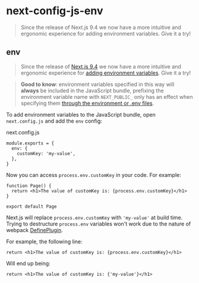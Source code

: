 # next-config-js-env

> Since the release of Next.js 9.4 we now have a more intuitive and ergonomic experience for adding environment variables. Give it a try!



## env

> Since the release of [Next.js 9.4](https://nextjs.org/blog/next-9-4) we now have a more intuitive and ergonomic experience for [adding environment variables](/docs/pages/guides/environment-variables). Give it a try!

> **Good to know**: environment variables specified in this way will **always** be included in the JavaScript bundle, prefixing the environment variable name with `NEXT_PUBLIC_` only has an effect when specifying them [through the environment or .env files](/docs/pages/guides/environment-variables).

To add environment variables to the JavaScript bundle, open `next.config.js` and add the `env` config:

next.config.js

    module.exports = {
      env: {
        customKey: 'my-value',
      },
    }

Now you can access `process.env.customKey` in your code. For example:

    function Page() {
      return <h1>The value of customKey is: {process.env.customKey}</h1>
    }
     
    export default Page

Next.js will replace `process.env.customKey` with `'my-value'` at build time. Trying to destructure `process.env` variables won't work due to the nature of webpack [DefinePlugin](https://webpack.js.org/plugins/define-plugin/).

For example, the following line:

    return <h1>The value of customKey is: {process.env.customKey}</h1>

Will end up being:

    return <h1>The value of customKey is: {'my-value'}</h1>
